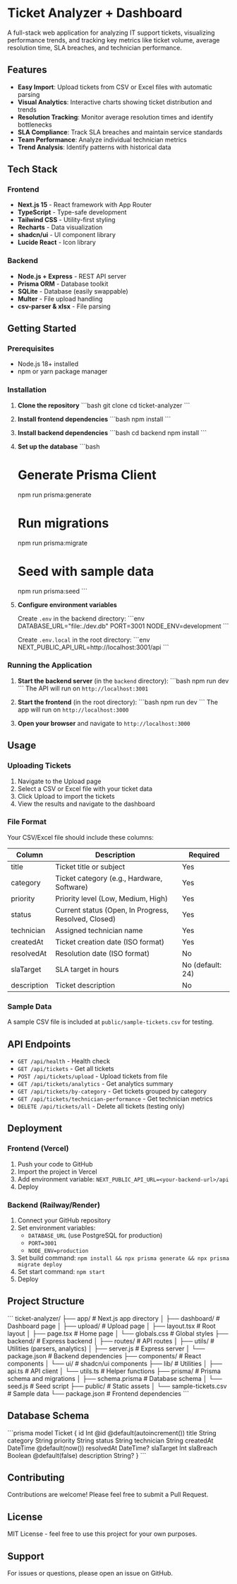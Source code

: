 # Ticket Analyzer + Dashboard

A full-stack web application for analyzing IT support tickets, visualizing performance trends, and tracking key metrics like ticket volume, average resolution time, SLA breaches, and technician performance.

## Features

- **Easy Import**: Upload tickets from CSV or Excel files with automatic parsing
- **Visual Analytics**: Interactive charts showing ticket distribution and trends
- **Resolution Tracking**: Monitor average resolution times and identify bottlenecks
- **SLA Compliance**: Track SLA breaches and maintain service standards
- **Team Performance**: Analyze individual technician metrics
- **Trend Analysis**: Identify patterns with historical data

## Tech Stack

### Frontend
- **Next.js 15** - React framework with App Router
- **TypeScript** - Type-safe development
- **Tailwind CSS** - Utility-first styling
- **Recharts** - Data visualization
- **shadcn/ui** - UI component library
- **Lucide React** - Icon library

### Backend
- **Node.js + Express** - REST API server
- **Prisma ORM** - Database toolkit
- **SQLite** - Database (easily swappable)
- **Multer** - File upload handling
- **csv-parser & xlsx** - File parsing

## Getting Started

### Prerequisites

- Node.js 18+ installed
- npm or yarn package manager

### Installation

1. **Clone the repository**
   \`\`\`bash
   git clone <your-repo-url>
   cd ticket-analyzer
   \`\`\`

2. **Install frontend dependencies**
   \`\`\`bash
   npm install
   \`\`\`

3. **Install backend dependencies**
   \`\`\`bash
   cd backend
   npm install
   \`\`\`

4. **Set up the database**
   \`\`\`bash
   # Generate Prisma Client
   npm run prisma:generate
   
   # Run migrations
   npm run prisma:migrate
   
   # Seed with sample data
   npm run prisma:seed
   \`\`\`

5. **Configure environment variables**
   
   Create `.env` in the backend directory:
   \`\`\`env
   DATABASE_URL="file:./dev.db"
   PORT=3001
   NODE_ENV=development
   \`\`\`
   
   Create `.env.local` in the root directory:
   \`\`\`env
   NEXT_PUBLIC_API_URL=http://localhost:3001/api
   \`\`\`

### Running the Application

1. **Start the backend server** (in the `backend` directory):
   \`\`\`bash
   npm run dev
   \`\`\`
   The API will run on `http://localhost:3001`

2. **Start the frontend** (in the root directory):
   \`\`\`bash
   npm run dev
   \`\`\`
   The app will run on `http://localhost:3000`

3. **Open your browser** and navigate to `http://localhost:3000`

## Usage

### Uploading Tickets

1. Navigate to the Upload page
2. Select a CSV or Excel file with your ticket data
3. Click Upload to import the tickets
4. View the results and navigate to the dashboard

### File Format

Your CSV/Excel file should include these columns:

| Column | Description | Required |
|--------|-------------|----------|
| title | Ticket title or subject | Yes |
| category | Ticket category (e.g., Hardware, Software) | Yes |
| priority | Priority level (Low, Medium, High) | Yes |
| status | Current status (Open, In Progress, Resolved, Closed) | Yes |
| technician | Assigned technician name | Yes |
| createdAt | Ticket creation date (ISO format) | Yes |
| resolvedAt | Resolution date (ISO format) | No |
| slaTarget | SLA target in hours | No (default: 24) |
| description | Ticket description | No |

### Sample Data

A sample CSV file is included at `public/sample-tickets.csv` for testing.

## API Endpoints

- `GET /api/health` - Health check
- `GET /api/tickets` - Get all tickets
- `POST /api/tickets/upload` - Upload tickets from file
- `GET /api/tickets/analytics` - Get analytics summary
- `GET /api/tickets/by-category` - Get tickets grouped by category
- `GET /api/tickets/technician-performance` - Get technician metrics
- `DELETE /api/tickets/all` - Delete all tickets (testing only)

## Deployment

### Frontend (Vercel)

1. Push your code to GitHub
2. Import the project in Vercel
3. Add environment variable: `NEXT_PUBLIC_API_URL=<your-backend-url>/api`
4. Deploy

### Backend (Railway/Render)

1. Connect your GitHub repository
2. Set environment variables:
   - `DATABASE_URL` (use PostgreSQL for production)
   - `PORT=3001`
   - `NODE_ENV=production`
3. Set build command: `npm install && npx prisma generate && npx prisma migrate deploy`
4. Set start command: `npm start`
5. Deploy

## Project Structure

\`\`\`
ticket-analyzer/
├── app/                      # Next.js app directory
│   ├── dashboard/           # Dashboard page
│   ├── upload/              # Upload page
│   ├── layout.tsx           # Root layout
│   ├── page.tsx             # Home page
│   └── globals.css          # Global styles
├── backend/                 # Express backend
│   ├── routes/              # API routes
│   ├── utils/               # Utilities (parsers, analytics)
│   ├── server.js            # Express server
│   └── package.json         # Backend dependencies
├── components/              # React components
│   └── ui/                  # shadcn/ui components
├── lib/                     # Utilities
│   ├── api.ts               # API client
│   └── utils.ts             # Helper functions
├── prisma/                  # Prisma schema and migrations
│   ├── schema.prisma        # Database schema
│   └── seed.js              # Seed script
├── public/                  # Static assets
│   └── sample-tickets.csv   # Sample data
└── package.json             # Frontend dependencies
\`\`\`

## Database Schema

\`\`\`prisma
model Ticket {
  id          Int       @id @default(autoincrement())
  title       String
  category    String
  priority    String
  status      String
  technician  String
  createdAt   DateTime  @default(now())
  resolvedAt  DateTime?
  slaTarget   Int
  slaBreach   Boolean   @default(false)
  description String?
}
\`\`\`

## Contributing

Contributions are welcome! Please feel free to submit a Pull Request.

## License

MIT License - feel free to use this project for your own purposes.

## Support

For issues or questions, please open an issue on GitHub.
